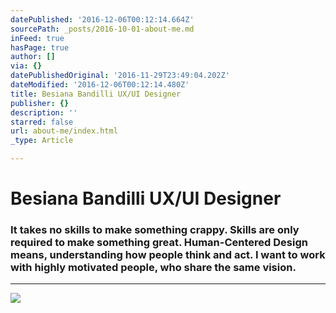 ```yaml
---
datePublished: '2016-12-06T00:12:14.664Z'
sourcePath: _posts/2016-10-01-about-me.md
inFeed: true
hasPage: true
author: []
via: {}
datePublishedOriginal: '2016-11-29T23:49:04.202Z'
dateModified: '2016-12-06T00:12:14.480Z'
title: Besiana Bandilli UX/UI Designer
publisher: {}
description: ''
starred: false
url: about-me/index.html
_type: Article

---
```

# Besiana Bandilli UX/UI Designer

### It takes no skills to make something crappy. Skills are only required to make something great. Human-Centered Design means, understanding how people think and act. I want to work with highly motivated people, who share the same vision.

---

![](https://the-grid-user-content.s3-us-west-2.amazonaws.com/58146e1b-cdd5-4a5b-857d-92f6000bc65f.gif)